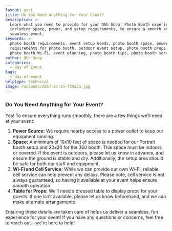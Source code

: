 ```yaml
---
layout: post
title: Do You Need Anything for Your Event?
description: >-
  Learn what you need to provide for your Ohh Snap! Photo Booth experience,
  including space, power, and setup requirements, to ensure a smooth and
  seamless event.
keywords: >-
  photo booth requirements, event setup needs, photo booth space, power
  requirements for photo booth, outdoor event setup, photo booth props table,
  photo booth Wi-Fi, event planning, photo booth tips, photo booth service setup
author: Ohh Snap
categories:
  - Day of Event
tags:
  - day-of-event
helptype: technical
image: /uploads/2017-11-25-72923a.jpg
---
```

### Do You Need Anything for Your Event?

Yes! To ensure everything runs smoothly, there are a few things we’ll need at your event:

1. **Power Source:** We require nearby access to a power outlet to keep our equipment running.
2. **Space:** A minimum of 10x10 feet of space is needed for our Portrait booth setup and 20x20 for the 360 booth. This space must be indoors or covered. If the event is outdoors, please let us know in advance, and ensure the ground is stable and dry. Additionally, the setup area should be safe for both our staff and equipment.
3. **Wi-Fi and Cell Service:** While we can provide our own Wi-Fi, reliable cell service can help prevent any delays. Please note, cell service is not always guaranteed, so having it available at your event helps ensure smooth operation.
4. **Table for Props:** We’ll need a dressed table to display props for your guests. If one isn’t available, please let us know beforehand, and we can make alternate arrangements.

Ensuring these details are taken care of helps us deliver a seamless, fun experience for your event! If you have any questions or concerns, feel free to reach out—we're here to help!